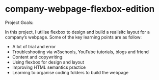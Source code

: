 # company-webpage-flexbox-edition

Project Goals:

In this project, I utilise flexbox to design and build a realisitc layout for a company’s webpage. Some of the key learning points are as follow:

- A lot of trial and error 
- Troubleshooting via w3schools, YouTube tutorials,  blogs and friend 
- Content and copywriting
- Using flexbox for design and layout
- Improving HTML semantics practice
- Learning to organise coding folders to build the webpage
